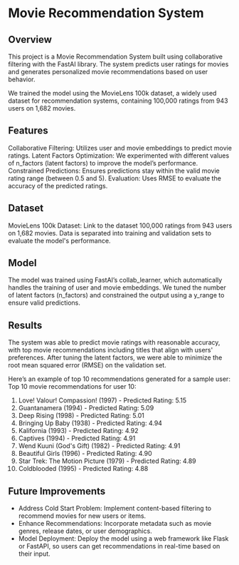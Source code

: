 # Movie Recommendation System
## Overview
This project is a Movie Recommendation System built using collaborative filtering with the FastAI library. The system predicts user ratings for movies and generates personalized movie recommendations based on user behavior.

We trained the model using the MovieLens 100k dataset, a widely used dataset for recommendation systems, containing 100,000 ratings from 943 users on 1,682 movies.

## Features
Collaborative Filtering: Utilizes user and movie embeddings to predict movie ratings.
Latent Factors Optimization: We experimented with different values of n_factors (latent factors) to improve the model’s performance.
Constrained Predictions: Ensures predictions stay within the valid movie rating range (between 0.5 and 5).
Evaluation: Uses RMSE to evaluate the accuracy of the predicted ratings.
## Dataset
MovieLens 100k Dataset: Link to the dataset
100,000 ratings from 943 users on 1,682 movies.
Data is separated into training and validation sets to evaluate the model's performance.
## Model
The model was trained using FastAI’s collab_learner, which automatically handles the training of user and movie embeddings. We tuned the number of latent factors (n_factors) and constrained the output using a y_range to ensure valid predictions.

## Results
The system was able to predict movie ratings with reasonable accuracy, with top movie recommendations including titles that align with users' preferences. After tuning the latent factors, we were able to minimize the root mean squared error (RMSE) on the validation set.

Here’s an example of top 10 recommendations generated for a sample user:
Top 10 movie recommendations for user 10:
1. Love! Valour! Compassion! (1997) - Predicted Rating: 5.15
2. Guantanamera (1994) - Predicted Rating: 5.09
3. Deep Rising (1998) - Predicted Rating: 5.01
4. Bringing Up Baby (1938) - Predicted Rating: 4.94
5. Kalifornia (1993) - Predicted Rating: 4.92
6. Captives (1994) - Predicted Rating: 4.91
7. Wend Kuuni (God's Gift) (1982) - Predicted Rating: 4.91
8. Beautiful Girls (1996) - Predicted Rating: 4.90
9. Star Trek: The Motion Picture (1979) - Predicted Rating: 4.89
10. Coldblooded (1995) - Predicted Rating: 4.88

## Future Improvements
- Address Cold Start Problem: Implement content-based filtering to recommend movies for new users or items.
- Enhance Recommendations: Incorporate metadata such as movie genres, release dates, or user demographics.
- Model Deployment: Deploy the model using a web framework like Flask or FastAPI, so users can get recommendations in real-time based on their input.
